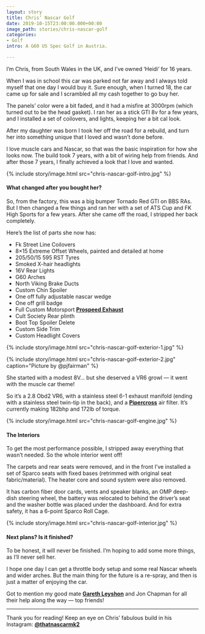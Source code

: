 ```yaml
---
layout: story
title: Chris’ Nascar Golf
date: 2019-10-15T23:00:00.000+00:00
image_path: stories/chris-nascar-golf
categories:
- Golf
intro: A G60 US Spec Golf in Austria.

---
```

I’m Chris, from South Wales in the UK, and I’ve owned ‘Heidi’ for 16 years.

When I was in school this car was parked not far away and I always told myself that one day I would buy it. Sure enough, when I turned 18, the car came up for sale and I scrambled all my cash together to go buy her.

The panels’ color were a bit faded, and it had a misfire at 3000rpm (which turned out to be the head gasket). I ran her as a stick GTI 8v for a few years, and I installed a set of coilovers, and lights, keeping her a bit cal look.

After my daughter was born I took her off the road for a rebuild, and turn her into something unique that I loved and wasn’t done before.

I love muscle cars and Nascar, so that was the basic inspiration for how she looks now. The build took 7 years, with a bit of wiring help from friends. And after those 7 years, I finally achieved a look that I love and wanted.

{% include story/image.html src="chris-nascar-golf-intro.jpg" %}

#### What changed after you bought her?

So, from the factory, this was a big bumper Tornado Red GTI on BBS RAs. But I then changed a few things and ran her with a set of ATS Cup and FK High Sports for a few years. After she came off the road, I stripped her back completely.

Here’s the list of parts she now has:

* Fk Street Line Coilovers
* 8×15 Extreme Offset Wheels, painted and detailed at home
* 205/50/15 595 RST Tyres
* Smoked X-hair headlights
* 16V Rear Lights
* G60 Arches
* North Viking Brake Ducts
* Custom Chin Spoiler
* One off fully adjustable nascar wedge
* One off grill badge
* Full Custom Motorsport [**Prospeed Exhaust**](http://www.pro-speedexhausts.com/)
* Cult Society Rear plinth
* Boot Top Spoiler Delete
* Custom Side Trim
* Custom Headlight Covers

{% include story/image.html src="chris-nascar-golf-exterior-1.jpg" %}

{% include story/image.html src="chris-nascar-golf-exterior-2.jpg" caption="Picture by @pjfairman" %}

She started with a modest 8V… but she deserved a VR6 growl — it went with the muscle car theme!

So it’s a 2.8 Obd2 VR6, with a stainless steel 6-1 exhaust manifold (ending with a stainless steel twin-tip in the back), and a [**Pipercross**](http://www.pipercross.net/) air filter. It’s currently making 182bhp and 172lb of torque.

{% include story/image.html src="chris-nascar-golf-engine.jpg" %}

#### The Interiors

To get the most performance possible, I stripped away everything that wasn’t needed. So the whole interior went off!

The carpets and rear seats were removed, and in the front I’ve installed a set of Sparco seats with fixed bases (retrimmed with original seat fabric/material). The heater core and sound system were also removed.

It has carbon fiber door cards, vents and speaker blanks, an OMP deep-dish steering wheel, the battery was relocated to behind the driver’s seat and the washer bottle was placed under the dashboard. And for extra safety, it has a 6-point Sparco Roll Cage.

{% include story/image.html src="chris-nascar-golf-interior.jpg" %}

#### Next plans? Is it finished?

To be honest, it will never be finished. I’m hoping to add some more things, as I’ll never sell her.

I hope one day I can get a throttle body setup and some real Nascar wheels and wider arches. But the main thing for the future is a re-spray, and then is just a matter of enjoying the car.

Got to mention my good mate [**Gareth Leyshon**](https://www.instagram.com/garethleyshon/) and Jon Chapman for all their help along the way — top friends!

***

Thank you for reading! Keep an eye on Chris’ fabulous build in his Instagram: [**@thatnascarmk2**](https://www.instagram.com/thatnascarmk2/)